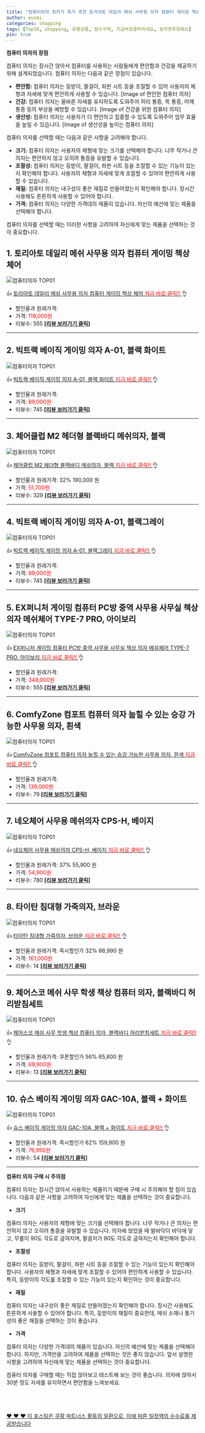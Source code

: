 ```yaml
---
title: "컴퓨터의자 최저가 특가 추천 토리아토 데일리 메쉬 사무용 의자 컴퓨터 게이밍 책상 체어 비교 장점 구매가이드"
author: eunmi.
categories: shopping
tags: [Top10, shopping, 유행상품, 필수구매, 지금바로클릭하세요, 놓치면후회해요]
pin: true
---
```

**컴퓨터 의자의 장점**

컴퓨터 의자는 장시간 앉아서 컴퓨터를 사용하는 사람들에게 편안함과 건강을 제공하기 위해 설계되었습니다. 컴퓨터 의자는 다음과 같은 장점이 있습니다.

* **편안함:** 컴퓨터 의자는 등받이, 팔걸이, 좌판 시트 등을 조절할 수 있어 사용자의 체형과 자세에 맞게 편안하게 사용할 수 있습니다.
[Image of 편안한 컴퓨터 의자]
* **건강:** 컴퓨터 의자는 올바른 자세를 유지하도록 도와주어 허리 통증, 목 통증, 어깨 통증 등의 부상을 예방할 수 있습니다.
[Image of 건강을 위한 컴퓨터 의자]
* **생산성:** 컴퓨터 의자는 사용자가 더 편안하고 집중할 수 있도록 도와주어 업무 효율을 높일 수 있습니다.
[Image of 생산성을 높이는 컴퓨터 의자]

컴퓨터 의자를 선택할 때는 다음과 같은 사항을 고려해야 합니다.

* **크기:** 컴퓨터 의자는 사용자의 체형에 맞는 크기를 선택해야 합니다. 너무 작거나 큰 의자는 편안하지 않고 오히려 통증을 유발할 수 있습니다.
* **조절성:** 컴퓨터 의자는 등받이, 팔걸이, 좌판 시트 등을 조절할 수 있는 기능이 있는지 확인해야 합니다. 사용자의 체형과 자세에 맞게 조절할 수 있어야 편안하게 사용할 수 있습니다.
* **재질:** 컴퓨터 의자는 내구성이 좋은 재질로 만들어졌는지 확인해야 합니다. 장시간 사용해도 튼튼하게 사용할 수 있어야 합니다.
* **가격:** 컴퓨터 의자는 다양한 가격대의 제품이 있습니다. 자신의 예산에 맞는 제품을 선택해야 합니다.

컴퓨터 의자를 선택할 때는 이러한 사항을 고려하여 자신에게 맞는 제품을 선택하는 것이 중요합니다.

   

## 1. 토리아토 데일리 메쉬 사무용 의자 컴퓨터 게이밍 책상 체어

![컴퓨터의자 TOP01](https://thumbnail10.coupangcdn.com/thumbnails/remote/230x230ex/image/vendor_inventory/4eca/98b59fea124668e0df345646dcd73a80c76546d997627aadf46ef901aa55.jpg)


👍 [토리아토 데일리 메쉬 사무용 의자 컴퓨터 게이밍 책상 체어 <font color=red> 지금 바로 클릭!! </font> ](https://link.coupang.com/re/AFFSDP?lptag=AF3617701&subid=GithubCoopas&pageKey=7027970682&traceid=V0-153&itemId=17333996509&vendorItemId=84504603985) 👌 


- 할인율과 원래가격: 
- 가격: <span style='color:red'>119,000원</span>
- 리뷰수: 555  [**[리뷰 보러가기 클릭]**](https://link.coupang.com/re/AFFSDP?lptag=AF3617701&subid=GithubCoopas&pageKey=7027970682&traceid=V0-153&itemId=17333996509&vendorItemId=84504603985)

---


   

## 2. 빅트랙 베이직 게이밍 의자 A-01, 블랙 화이트

![컴퓨터의자 TOP01](https://thumbnail7.coupangcdn.com/thumbnails/remote/230x230ex/image/retail/images/2021/12/31/15/1/2ae04f4c-3dc8-40e8-bd20-0a01e55a179f.jpg)


👍 [빅트랙 베이직 게이밍 의자 A-01, 블랙 화이트 <font color=red> 지금 바로 클릭!! </font> ](https://link.coupang.com/re/AFFSDP?lptag=AF3617701&subid=GithubCoopas&pageKey=6622610236&traceid=V0-153&itemId=12768357170&vendorItemId=80034519330) 👌 


- 할인율과 원래가격: 
- 가격: <span style='color:red'>89,000원</span>
- 리뷰수: 745  [**[리뷰 보러가기 클릭]**](https://link.coupang.com/re/AFFSDP?lptag=AF3617701&subid=GithubCoopas&pageKey=6622610236&traceid=V0-153&itemId=12768357170&vendorItemId=80034519330)

---


   

## 3. 체어클럽 M2 헤더형 블랙바디 메쉬의자, 블랙

![컴퓨터의자 TOP01](https://thumbnail7.coupangcdn.com/thumbnails/remote/230x230ex/image/retail/images/1806077846456684-dfa5f098-81ab-4a01-887e-dc5bd2a5d312.jpg)


👍 [체어클럽 M2 헤더형 블랙바디 메쉬의자, 블랙 <font color=red> 지금 바로 클릭!! </font> ](https://link.coupang.com/re/AFFSDP?lptag=AF3617701&subid=GithubCoopas&pageKey=2420328&traceid=V0-153&itemId=11141271&vendorItemId=3016767190) 👌 


- 할인율과 원래가격: 32%  190,000   원
- 가격: <span style='color:red'>51,700원</span>
- 리뷰수: 329  [**[리뷰 보러가기 클릭]**](https://link.coupang.com/re/AFFSDP?lptag=AF3617701&subid=GithubCoopas&pageKey=2420328&traceid=V0-153&itemId=11141271&vendorItemId=3016767190)

---


   

## 4. 빅트랙 베이직 게이밍 의자 A-01, 블랙그레이

![컴퓨터의자 TOP01](https://thumbnail9.coupangcdn.com/thumbnails/remote/230x230ex/image/retail/images/2804618799453117-730e90b6-36b0-4c65-b7c5-c95e28fd5872.jpg)


👍 [빅트랙 베이직 게이밍 의자 A-01, 블랙그레이 <font color=red> 지금 바로 클릭!! </font> ](https://link.coupang.com/re/AFFSDP?lptag=AF3617701&subid=GithubCoopas&pageKey=6622610236&traceid=V0-153&itemId=15063656272&vendorItemId=82285996488) 👌 


- 할인율과 원래가격: 
- 가격: <span style='color:red'>89,000원</span>
- 리뷰수: 745  [**[리뷰 보러가기 클릭]**](https://link.coupang.com/re/AFFSDP?lptag=AF3617701&subid=GithubCoopas&pageKey=6622610236&traceid=V0-153&itemId=15063656272&vendorItemId=82285996488)

---


   

## 5. EX퍼니처 게이밍 컴퓨터 PC방 중역 사무용 사무실 책상 의자 메쉬체어 TYPE-7 PRO, 아이보리

![컴퓨터의자 TOP01](https://thumbnail8.coupangcdn.com/thumbnails/remote/230x230ex/image/vendor_inventory/852c/945f14b4e1ea02f7d234756ef11ce639e0074e6378471bf8df54f017eca4.jpg)


👍 [EX퍼니처 게이밍 컴퓨터 PC방 중역 사무용 사무실 책상 의자 메쉬체어 TYPE-7 PRO, 아이보리 <font color=red> 지금 바로 클릭!! </font> ](https://link.coupang.com/re/AFFSDP?lptag=AF3617701&subid=GithubCoopas&pageKey=7645677274&traceid=V0-153&itemId=20328981026&vendorItemId=85969041536) 👌 


- 할인율과 원래가격: 
- 가격: <span style='color:red'>349,000원</span>
- 리뷰수: 555  [**[리뷰 보러가기 클릭]**](https://link.coupang.com/re/AFFSDP?lptag=AF3617701&subid=GithubCoopas&pageKey=7645677274&traceid=V0-153&itemId=20328981026&vendorItemId=85969041536)

---


   

## 6. ComfyZone 컴포트 컴퓨터 의자 눕힐 수 있는 승강 가능한 사무용 의자, 흰색

![컴퓨터의자 TOP01](https://thumbnail7.coupangcdn.com/thumbnails/remote/230x230ex/image/vendor_inventory/5147/d3231f952d2775851a7556c1f67e689f966ad7c70a908f0bf599f15bb0f4.jpg)


👍 [ComfyZone 컴포트 컴퓨터 의자 눕힐 수 있는 승강 가능한 사무용 의자, 흰색 <font color=red> 지금 바로 클릭!! </font> ](https://link.coupang.com/re/AFFSDP?lptag=AF3617701&subid=GithubCoopas&pageKey=6804513485&traceid=V0-153&itemId=16076688112&vendorItemId=85259589386) 👌 


- 할인율과 원래가격: 
- 가격: <span style='color:red'>139,000원</span>
- 리뷰수: 79  [**[리뷰 보러가기 클릭]**](https://link.coupang.com/re/AFFSDP?lptag=AF3617701&subid=GithubCoopas&pageKey=6804513485&traceid=V0-153&itemId=16076688112&vendorItemId=85259589386)

---


   

## 7. 네오체어 사무용 메쉬의자 CPS-H, 베이지

![컴퓨터의자 TOP01](https://thumbnail9.coupangcdn.com/thumbnails/remote/230x230ex/image/retail/images/4088950430767205-518ff178-a195-4393-9197-03ab75320057.jpg)


👍 [네오체어 사무용 메쉬의자 CPS-H, 베이지 <font color=red> 지금 바로 클릭!! </font> ](https://link.coupang.com/re/AFFSDP?lptag=AF3617701&subid=GithubCoopas&pageKey=6999573193&traceid=V0-153&itemId=17161506151&vendorItemId=84333950510) 👌 


- 할인율과 원래가격: 37%  55,900   원
- 가격: <span style='color:red'>54,900원</span>
- 리뷰수: 780  [**[리뷰 보러가기 클릭]**](https://link.coupang.com/re/AFFSDP?lptag=AF3617701&subid=GithubCoopas&pageKey=6999573193&traceid=V0-153&itemId=17161506151&vendorItemId=84333950510)

---


   

## 8. 타이탄 침대형 가죽의자, 브라운

![컴퓨터의자 TOP01](https://thumbnail10.coupangcdn.com/thumbnails/remote/230x230ex/image/retail/images/3810543697403923-4124655b-bee9-4578-a9d7-38c8f98786e2.jpg)


👍 [타이탄 침대형 가죽의자, 브라운 <font color=red> 지금 바로 클릭!! </font> ](https://link.coupang.com/re/AFFSDP?lptag=AF3617701&subid=GithubCoopas&pageKey=4758355655&traceid=V0-153&itemId=6060878774&vendorItemId=73357833273) 👌 


- 할인율과 원래가격: 즉시할인가 32%  88,990   원
- 가격: <span style='color:red'>161,000원</span>
- 리뷰수: 14  [**[리뷰 보러가기 클릭]**](https://link.coupang.com/re/AFFSDP?lptag=AF3617701&subid=GithubCoopas&pageKey=4758355655&traceid=V0-153&itemId=6060878774&vendorItemId=73357833273)

---


   

## 9. 체어스코 메쉬 사무 학생 책상 컴퓨터 의자, 블랙바디 허리받침세트

![컴퓨터의자 TOP01](https://thumbnail10.coupangcdn.com/thumbnails/remote/230x230ex/image/vendor_inventory/12a6/32a8e0ab88b3cd83120d263abb7fd936f46b37763fb9cfa58a3bd9451f26.jpg)


👍 [체어스코 메쉬 사무 학생 책상 컴퓨터 의자, 블랙바디 허리받침세트 <font color=red> 지금 바로 클릭!! </font> ](https://link.coupang.com/re/AFFSDP?lptag=AF3617701&subid=GithubCoopas&pageKey=5465402206&traceid=V0-153&itemId=8376667166&vendorItemId=75664377678) 👌 


- 할인율과 원래가격: 쿠폰할인가 56%  65,800   원
- 가격: <span style='color:red'>69,900원</span>
- 리뷰수: 13  [**[리뷰 보러가기 클릭]**](https://link.coupang.com/re/AFFSDP?lptag=AF3617701&subid=GithubCoopas&pageKey=5465402206&traceid=V0-153&itemId=8376667166&vendorItemId=75664377678)

---


   

## 10. 슈스 베이직 게이밍 의자 GAC-10A, 블랙 + 화이트

![컴퓨터의자 TOP01](https://thumbnail10.coupangcdn.com/thumbnails/remote/230x230ex/image/retail/images/6012540905967569-a45b4b2c-7c20-45e2-a6a1-ee0731854972.jpg)


👍 [슈스 베이직 게이밍 의자 GAC-10A, 블랙 + 화이트 <font color=red> 지금 바로 클릭!! </font> ](https://link.coupang.com/re/AFFSDP?lptag=AF3617701&subid=GithubCoopas&pageKey=7398161097&traceid=V0-153&itemId=19142642936&vendorItemId=86261862982) 👌 


- 할인율과 원래가격: 즉시할인가 62%  159,900   원
- 가격: <span style='color:red'>76,950원</span>
- 리뷰수: 54  [**[리뷰 보러가기 클릭]**](https://link.coupang.com/re/AFFSDP?lptag=AF3617701&subid=GithubCoopas&pageKey=7398161097&traceid=V0-153&itemId=19142642936&vendorItemId=86261862982)

---
**컴퓨터 의자 구매 시 주의점**

컴퓨터 의자는 장시간 앉아서 사용하는 제품이기 때문에 구매 시 주의해야 할 점이 있습니다. 다음과 같은 사항을 고려하여 자신에게 맞는 제품을 선택하는 것이 중요합니다.

* **크기**

컴퓨터 의자는 사용자의 체형에 맞는 크기를 선택해야 합니다. 너무 작거나 큰 의자는 편안하지 않고 오히려 통증을 유발할 수 있습니다. 의자에 앉았을 때 발바닥이 바닥에 닿고, 무릎이 90도 각도로 굽혀지며, 팔꿈치가 90도 각도로 굽혀지는지 확인해야 합니다.

* **조절성**

컴퓨터 의자는 등받이, 팔걸이, 좌판 시트 등을 조절할 수 있는 기능이 있는지 확인해야 합니다. 사용자의 체형과 자세에 맞게 조절할 수 있어야 편안하게 사용할 수 있습니다. 특히, 등받이의 각도를 조절할 수 있는 기능이 있는지 확인하는 것이 중요합니다.

* **재질**

컴퓨터 의자는 내구성이 좋은 재질로 만들어졌는지 확인해야 합니다. 장시간 사용해도 튼튼하게 사용할 수 있어야 합니다. 특히, 등받이의 재질이 중요한데, 메쉬 소재나 통기성이 좋은 재질을 선택하는 것이 좋습니다.

* **가격**

컴퓨터 의자는 다양한 가격대의 제품이 있습니다. 자신의 예산에 맞는 제품을 선택해야 합니다. 하지만, 가격만을 고려하여 제품을 선택하는 것은 좋지 않습니다. 앞서 설명한 사항을 고려하여 자신에게 맞는 제품을 선택하는 것이 중요합니다.

컴퓨터 의자를 구매할 때는 직접 앉아보고 테스트해 보는 것이 좋습니다. 의자에 앉아서 30분 정도 자세를 유지하면서 편안함을 느껴보세요.<br><br><br><br><br> [ ❤ ❤ ❤ 이 포스팅은 쿠팡 파트너스 활동의 일환으로, 이에 따른 일정액의 수수료를 제공받습니다](https://link.coupang.com/a/bcEFyh)